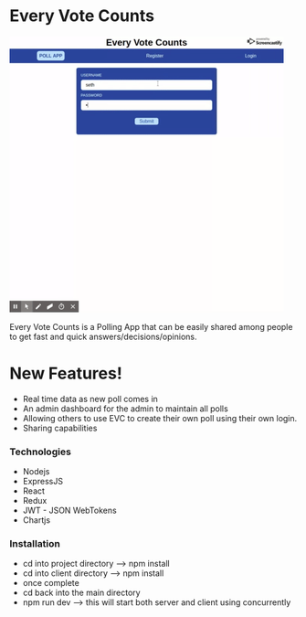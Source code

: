 # Every Vote Counts

![](Every_Vote_Counts.gif)


Every Vote Counts is a Polling App that can be easily shared among people to get fast and quick answers/decisions/opinions.


# New Features!

  - Real time data as new poll comes in
  - An admin dashboard for the admin to maintain all polls
  - Allowing others to use EVC to create their own poll using their own login.
  - Sharing capabilities


### Technologies

* Nodejs
* ExpressJS
* React 
* Redux
* JWT - JSON WebTokens
* Chartjs

### Installation


  - cd into project directory --> npm install 
  - cd into client directory  -->  npm install
  - once complete
  - cd back into the main directory
  - npm run dev  --> this will start both server and client using concurrently
